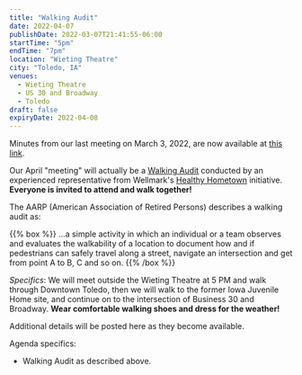 ```yaml
---
title: "Walking Audit"
date: 2022-04-07
publishDate: 2022-03-07T21:41:55-06:00
startTime: "5pm"
endTime: "7pm"
location: "Wieting Theatre"
city: "Toledo, IA"
venues:
  - Wieting Theatre
  - US 30 and Broadway
  - Toledo
draft: false
expiryDate: 2022-04-08
---
```


Minutes from our last meeting on March 3, 2022, are now available at [this link](./document/meeting-2022-03-03/).

Our April "meeting" will actually be a [Walking Audit](https://www.aarp.org/livable-communities/getting-around/aarp-walk-audit-tool-kit/) conducted by an experienced representative from Wellmark's [Healthy Hometown](https://www.wellmark.com/about/community/community-health-improvement/iowa) initiative.  **Everyone is invited to attend and walk together!**  

The AARP (American Association of Retired Persons) describes a walking audit as:

{{% box %}}
...a simple activity in which an individual or a team observes and evaluates the walkability of a location to document how and if pedestrians can safely travel along a street, navigate an intersection and get from point A to B, C and so on.
{{% /box %}}

_Specifics_: We will meet outside the Wieting Theatre at 5 PM and walk through Downtown Toledo, then we will walk to the former Iowa Juvenile Home site, and continue on to the intersection of Business 30 and Broadway. **Wear comfortable walking shoes and dress for the weather!**

Additional details will be posted here as they become available.  

Agenda specifics:

  - Walking Audit as described above.
  
 
